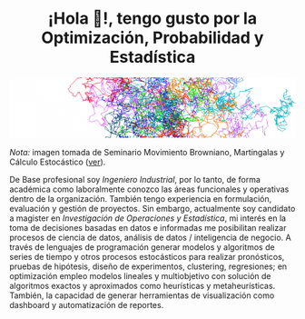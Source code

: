 # <h1 align="center">¡Hola 👋!, tengo gusto por la Optimización, Probabilidad y Estadística</h1>
![Proceso Estocástico](https://github.com/JuanCamiloMT95/JuanCamiloMT95/blob/main/cropped-cropped-bm2.png)  

*Nota:* imagen tomada de Seminario Movimiento Browniano, Martingalas y Cálculo Estocástico ([ver](https://seminarioce.wordpress.com/inicio/)).  

De Base profesional soy *Ingeniero Industrial*, por lo tanto, de forma académica como laboralmente conozco las áreas funcionales y operativas dentro de la organización. También tengo experiencia en formulación, evaluación y gestión de proyectos. Sin embargo, actualmente soy candidato a magister en *Investigación de Operaciones y Estadística*, mi interés en la toma de decisiones basadas en datos e informadas me posibilitan realizar procesos de ciencia de datos, análisis de datos / inteligencia de negocio. A través de lenguajes de programación generar modelos y algoritmos de series de tiempo y otros procesos estocásticos para realizar pronósticos, pruebas de hipótesis, diseño de experimentos, clustering, regresiones; en optimización empleo modelos lineales y multiobjetivo con solución de algoritmos exactos y aproximados como heurísticas y metaheurísticas. También, la capacidad de generar herramientas de visualización como dashboard y automatización de reportes.

<!--
**JuanCamiloMT95/JuanCamiloMT95** is a ✨ _special_ ✨ repository because its `README.md` (this file) appears on your GitHub profile.

Here are some ideas to get you started:

- 🔭 I’m currently working on ...
- 🌱 I’m currently learning ...
- 👯 I’m looking to collaborate on ...
- 🤔 I’m looking for help with ...
- 💬 Ask me about ...
- 📫 How to reach me: ...
- 😄 Pronouns: ...
- ⚡ Fun fact: ...
-->
